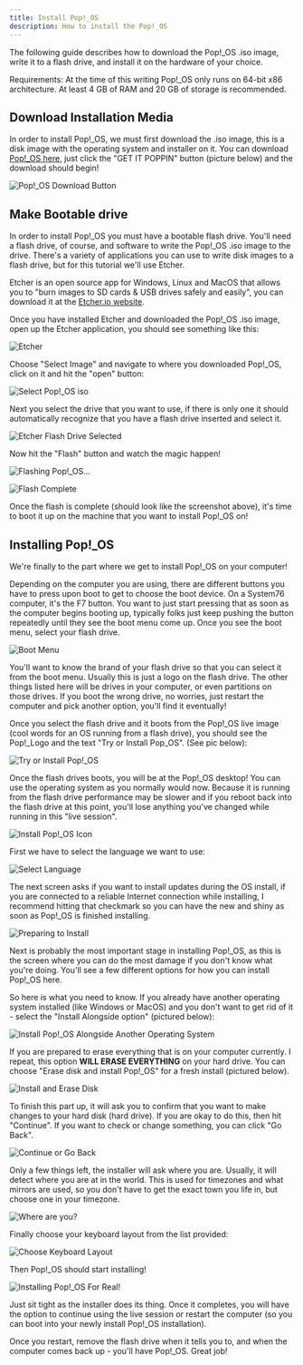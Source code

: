 ```yaml
---
title: Install Pop!_OS
description: How to install the Pop!_OS
---
```


The following guide describes how to download the Pop!\_OS .iso image, write it to a flash drive, and install it on the hardware of your choice.

Requirements: At the time of this writing Pop!\_OS only runs on 64-bit x86 architecture. At least 4 GB of RAM and 20 GB of storage is recommended.

## Download Installation Media

In order to install Pop!\_OS, we must first download the .iso image, this is a disk image with the operating system and installer on it. You can download [Pop!\_OS here](https://pop.system76.com), just click the "GET IT POPPIN" button (picture below) and the download should begin!

![Pop!_OS Download Button](/images/install-pop-os/pop-download-button.png)

## Make Bootable drive

In order to install Pop!\_OS you must have a bootable flash drive. You'll need a flash drive, of course, and software to write the Pop!\_OS .iso image to the drive. There's a variety of applications you can use to write disk images to a flash drive, but for this tutorial we'll use Etcher.

Etcher is an open source app for Windows, Linux and MacOS that allows you to "burn images to SD cards & USB drives safely and easily", you can download it at the [Etcher.io website](https://etcher.io).

Once you have installed Etcher and downloaded the Pop!\_OS .iso image, open up the Etcher application, you should see something like this:

![Etcher](/images/install-pop-os/etcher.png)

Choose "Select Image" and navigate to where you downloaded Pop!\_OS, click on it and hit the "open" button:

![Select Pop!\_OS iso](/images/install-pop-os/open-pop-iso-etcher)

Next you select the drive that you want to use, if there is only one it should automatically recognize that you have a flash drive inserted and select it.

![Etcher Flash Drive Selected](/images/install-pop-os/etcher-flash-selected.png)

Now hit the "Flash" button and watch the magic happen!

![Flashing Pop!\_OS...](/images/install-pop-os/flashing-pop-os.png)

![Flash Complete](/images/install-pop-os/flash-complete.png)

Once the flash is complete (should look like the screenshot above), it's time to boot it up on the machine that you want to install Pop!\_OS on!

## Installing Pop!\_OS

We're finally to the part where we get to install Pop!\_OS on your computer!

Depending on the computer you are using, there are different buttons you have to press upon boot to get to choose the boot device. On a System76 computer, it's the F7 button. You want to just start pressing that as soon as the computer begins booting up, typically folks just keep pushing the button repeatedly until they see the boot menu come up. Once you see the boot menu, select your flash drive.

![Boot Menu](/images/install-pop-os/boot-menu.jpg)

You'll want to know the brand of your flash drive so that you can select it from the boot menu. Usually this is just a logo on the flash drive. The other things listed here will be drives in your computer, or even partitions on those drives. If you boot the wrong drive, no worries, just restart the computer and pick another option, you'll find it eventually!

Once you select the flash drive and it boots from the Pop!\_OS live image (cool words for an OS running from a flash drive), you should see the Pop\!\_Logo and the text "Try or Install Pop_OS". (See pic below):

![Try or Install Pop!\_OS](/images/install-pop-os/selected.png)

Once the flash drives boots, you will be at the Pop!\_OS desktop! You can use the operating system as you normally would now. Because it is running from the flash drive performance may be slower and if you reboot back into the flash drive at this point, you'll lose anything you've changed while running in this "live session".

![Install Pop!\_OS Icon](/images/install-pop-os/pop-live-desktop.jpg)

First we have to select the language we want to use:

![Select Language](/images/install-pop-os/select-language-pop.jpg)

The next screen asks if you want to install updates during the OS install, if you are connected to a reliable Internet connection while installing, I recommend hitting that checkmark so you can have the new and shiny as soon as Pop!\_OS is finished installing.

![Preparing to Install](/images/install-pop-os/preparing-to-install.jpg)

Next is probably the most important stage in installing Pop!\_OS, as this is the screen where you can do the most damage if you don't know what you're doing. You'll see a few different options for how you can install Pop!\_OS here.

So here is what you need to know. If you already have another operating system installed (like Windows or MacOS) and you don't want to get rid of it - select the "Install Alongside option" (pictured below):

![Install Pop!\_OS Alongside Another Operating System](/images/install-pop-os/alongside-install.jpg)

If you are prepared to erase everything that is on your computer currently. I repeat, this option **WILL ERASE EVERYTHING** on your hard drive. You can choose "Erase disk and install Pop!\_OS" for a fresh install (pictured below).

![Install and Erase Disk](/images/install-pop-os/erase-install.jpg)

To finish this part up, it will ask you to confirm that you want to make changes to your hard disk (hard drive). If you are okay to do this, then hit "Continue". If you want to check or change something, you can click "Go Back".

![Continue or Go Back](/images/install-pop-os/write-changes.jpg)

Only a few things left, the installer will ask where you are. Usually, it will detect where you are at in the world. This is used for timezones and what mirrors are used, so you don't have to get the exact town you life in, but choose one in your timezone.

![Where are you?](/images/install-pop-os/where-are-you.jpg)

Finally choose your keyboard layout from the list provided:

![Choose Keyboard Layout](/images/install-pop-os/keyboard-layout.jpg)

Then Pop!\_OS should start installing!

![Installing Pop!\_OS For Real!](/images/install-pop-os/installing-pop-os.jpg)

Just sit tight as the installer does its thing. Once it completes, you will have the option to continue using the live session or restart the computer (so  you can boot into your newly install Pop!\_OS installation).

Once you restart, remove the flash drive when it tells you to, and when the computer comes back up - you'll have Pop!\_OS. Great job!

